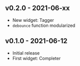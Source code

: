 ## v0.2.0 - 2021-06-xx

- New widget: Tagger
- `debounce` function modularized

## v0.1.0 - 2021-06-12

- Initial release
- First widget: Completer
